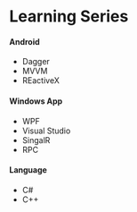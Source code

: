 # Learning Series

#### Android	

- Dagger
- MVVM
- REactiveX



#### Windows App

- WPF
- Visual Studio
- SingalR
- RPC



#### Language

- C#
- C++